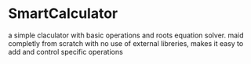 # SmartCalculator
a simple claculator with basic operations and roots equation solver. maid completly from scratch with no use of external libreries, makes it easy to add and control specific operations
